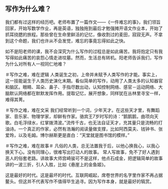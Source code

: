 ## 写作为什么难？

我们都有过这样的经历吧。老师布置了一篇作文——《一件难忘的事》，我们领旨回家，开始写数学作业，再是英语，独独拖到最后才勉强摊开语文作业本，开始了抓耳挠腮的旅程。那些曾在生命里鲜活的记忆，像收割过的麦田，寂寂无声。不拿到这个命题，我们也许从不会发觉，难忘的事竟忘得如此之快。
   
如不是阳老师的课，我不会深究为什么写作的过程总是如此痛苦。我将抱定只有我写得如此痛苦的哀怨心情走进坟墓。然而，生活总有转机。阳老师告诉我们，写作为什么对所有人一视同仁地难？
   
＃写作之难，难在逻辑
人类诞生之初，上帝并未赋予人类写作的才能。事实上，这一技能诞生于人类历史演化末期。看似简单的写作，动用了人类太多的认知器官和脑区。眼睛、耳朵、鼻子、手指尽数出动，认知控制网络、感官－运动网络、大脑默认网络都在默默发挥作用。提取记忆，展开想象，同样犹在丛林里寻宝一样，难得其菁。

＃写作之难，难在文采
我们经常听到一个词，少年天才。在这些天才里，有舞蹈家、音乐家、物理学家，却鲜有作家。骆宾王7岁时写的诗：“鹅鹅鹅，曲项向天歌。白毛浮绿水，红掌拨清波。”流传千古，也无法自证天才，充其量只是流畅的打油诗。一个真正的作家，必然有浩瀚的阅读量做支撑，比如阿西莫夫、钱钟书、张爱玲，以及毛姆。博尔赫斯更是直白：“天堂就是图书馆的模样。”

＃写作之难，难在故事＃
凡俗的人类，总无法置我于后，以他心换我心，以我心换天下心。没有同理心，很难写出打动人的故事。
常人写故事，免不了好人遇到恶人的俗套老路。讲故事大师宫崎骏可不是这样，他点石成金，把逻辑简单的故事讲的一波三折，引人入胜，比如《悬崖上的金鱼姬》。

这是最好的时代。这是最坏的时代。互联网崛起，席卷世界的名字里作家不再占据鳌头。但这并不代表写作不值得毕生追寻。因为写作本身，就是最好的犒赏。

